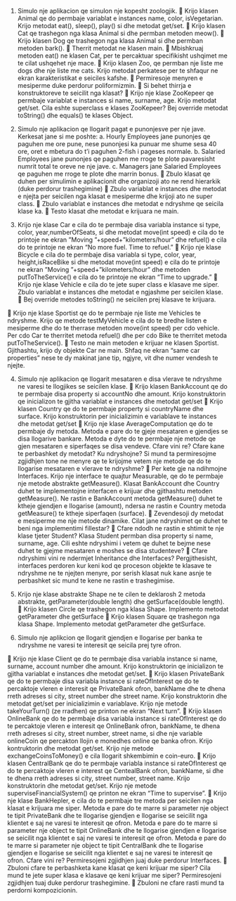 1. Simulo nje aplikacion qe simulon nje kopesht zoologjik.
    Krijo klasen Animal qe do permbaje variablat e instances name, color, isVegetarian. Krijo
   metodat eat(), sleep(), play() si dhe metodat get/set.
    Krijo klasen Cat qe trashegon nga klasa Animal si dhe permban metoden meow().
    Krijo klasen Dog qe trashegon nga klasa Animal si dhe permban metoden bark().
    Therrit metodat ne klasen main.
    Mbishkruaj metoden eat() ne klasen Cat, per te percaktuar specifikisht ushqimet me te
   cilat ushqehet nje mace.
    Krijo klasen Zoo, qe permban nje liste me dogs dhe nje liste me cats. Krijo metodat
   perkatese per te shfaqur ne ekran karakteristikat e seiciles kafshe.
    Permiresoje menyren e mesiperme duke perdorur poliformizmin.
    Si behet thirrja e konstruktoreve te seicilit nga klasat?
    Krijo nje klase ZooKepeer qe permbaje variablat e instances si name, surname, age. Krijo
   metodat get/set. Cila eshte superclass e klases ZooKepeer? Bej override metodat
   toString() dhe equals() te klases Object.

2. Simulo nje aplikacion qe llogarit pagat e punonjesve per nje jave. Kerkesat jane si me poshte:
   a. Hourly Employees jane punonjes qe paguhen me ore pune, nese punonjesi ka punuar me
   shume sesa 40 ore, oret e mbetura do t’i paguhen 2-fish i pageses normale.
   b. Salaried Employees jane punonjes qe paguhen me rroge te plote pavaresisht numrit total te
   oreve ne nje jave.
   c. Managers jane Salaried Employees qe paguhen me rroge te plote dhe marrin bonus.
    Zbulo klasat qe duhen per simulimin e aplikacionit dhe organizoji ato ne rend hierarkik (duke
   perdorur trashegimine)
    Zbulo variablat e instances dhe metodat e njejta per seicilen nga klasat e mesiperme dhe krijoji
   ato ne super class.
    Zbulo variablat e instances dhe metodat e ndryshme qe seicila klase ka.
    Testo klasat dhe metodat e krijuara ne main.

3. Krijo nje klase Car e cila do te permbaje disa variabla instance si type, color,
   year,numberOfSeats, si dhe metodat move(int speed) e cila do te printoje ne ekran ”Moving
   ”+speed+”kilometers/hour” dhe refuel() e cila do te printoje ne ekran “No more fuel. Time to
   refuel.”
    Krijo nje klase Bicycle e cila do te permbaje disa variabla si type, color, year,
   height,isRaceBike si dhe metodat move(int speed) e cila do te printoje ne ekran ”Moving
   ”+speed+”kilometers/hour” dhe metoden putToTheService() e cila do te printoje ne
   ekran “Time to upgrade.”
    Krijo nje klase Vehicle e cila do te jete super class e klasave me siper. Zbulo variablat e
   instances dhe metodat e ngjashme per seicilen klase.
    Bej override metodes toString() ne seicilen prej klasave te krijuara.

 Krijo nje klase Sportist qe do te permbaje nje liste me Vehicles te ndryshme. Krijo qe
metode testMyVehicle e cila do te bredhe listen e mesiperme dhe do te therrase
metoden move(int speed) per cdo vehicle. Per cdo Car te therritet metoda refuel() dhe
per cdo Bike te therritet metoda putToTheService().
 Testo ne main metoden e krijuar ne klasen Sportist. Gjithashtu, krijo dy objekte Car ne
main. Shfaq ne ekran “same car properties” nese te dy makinat jane tip, ngjyre, vit dhe
numer vendesh te njejte.

4. Simulo nje aplikacion qe llogarit mesataren e disa vlerave te ndryshme ne varesi te llogjikes se
   seicilen klase.
    Krijo klasen BankAccount qe do te permbaje disa property si accountNo dhe amount.
   Krijo konstruktorin qe inicializon te gjitha variablat e instances dhe metodat get/set
    Krijo klasen Country qe do te permbaje property si countryName dhe surface. Krijo
   konstruktorin per inicializimin e variablave te instances dhe metodat get/set
    Krijo nje klase AverageComputation qe do te permbaje dy metoda. Metoda e pare do te
   gjeje mesataren e gjendjes se disa llogarive bankare. Metoda e dyte do te permbaje nje
   metode qe gjen mesataren e siperfaqes se disa vendeve. Cfare vini re? Cfare kane te
   perbashket dy metodat? Ku ndryshojne? Si mund ta permiresojme zgjidhjen tone ne
   menyre qe te krijojme vetem nje metode qe do te llogarise mesataren e vlerave te
   ndryshme?
    Per kete gje na ndihmojne Interfaces. Krijo nje interface te quajtur Measurable, qe do te
   permbaje nje metode abstrakte getMeasure(). Klasat BankAccount dhe Country duhet
   te implementojne interfacen e krijuar dhe gjithashtu metoden getMeasure(). Ne rastin e
   BankAccount metoda getMeasure() duhet te ktheje gjendjen e llogarise (amount),
   ndersa ne rastin e Country metoda getMeasure() te ktheje siperfaqen (surface).
    Zevendesoji dy metodat e mesiperme me nje metode dinamike. Cilat jane ndryshimet
   qe duhet te beni nga implementimi fillestar?
    Cfare ndodh ne rastin e shtimit te nje klase tjeter Student? Klasa Student permban disa
   property si name, surname, age. Cili eshte ndryshimi i vetem qe duhet te bejme nese
   duhet te gjejme mesataren e moshes se disa studenteve?
    Cfare ndryshimi vini re ndermjet Inheritance dhe Interfaces? Pergjithesisht, interfaces
   perdoren kur keni kod qe proceson objekte te klasave te ndryshme ne te njejten menyre,
   por serish klasat nuk kane asnje te perbashket sic mund te kene ne rastin e trashegimise.

5. Krijo nje klase abstrakte Shape ne te cilen te deklarosh 2 metoda abstrakte,
   getParameter(double length) dhe getSurface(double length).
    Krijo klasen Circle qe trashegon nga klasa Shape. Implemento metodat getParameter
   dhe getSurface
    Krijo klasen Square qe trashegon nga klasa Shape. Implemento metodat getParameter
   dhe getSurface.

6. Simulo nje aplikcion qe llogarit gjendjen e llogarise per banka te ndryshme ne varesi te interesit
   qe seicila prej tyre ofron.

 Krijo nje klase Client qe do te permbaje disa variabla instance si name, surname, account
number dhe amount. Krijo konstruktorin qe inicializon te gjitha variablat e instances dhe
metodat get/set.
 Krijo klasen PrivateBank qe do te permbaje disa variabla instance si rateOfInterest qe do
te percaktoje vleren e interesit qe PrivateBank ofron, bankName dhe te dhena rreth
adreses si city, street number dhe street name. Krijo konstruktorin dhe metodat get/set
per inicializimin e variablave. Krijo nje metode takeYourTurn() (ze rradhen) qe printon
ne ekran “Next turn”.
 Krijo klasen OnlineBank qe do te permbaje disa variabla instance si rateOfInterest qe do
te percaktoje vleren e interesit qe OnlineBank ofron, bankName, te dhena rreth
adreses si city, street number, street name, si dhe nje variable onlineCoin qe percakton
llojin e monedhes online qe banka ofron. Krijo kontruktorin dhe metodat get/set. Krijo
nje metode exchangeCoinsToMoney() e cila llogarit shkembimin e coin-euro.
 Krijo klasen CentralBank qe do te permbaje variabla instance si rateOfInterest qe do te
percaktoje vleren e interest qe CentealBank ofron, bankName, si dhe te dhena rreth
adreses si city, street number, street name. Krijo konstruktorin dhe metodat get/set.
Krijo nje metode superviseFinancialSystem() qe printon ne ekran “Time to supervise”.
 Krijo nje klase BankHepler, e cila do te permbaje tre metoda per seicilen nga klasat e
krijuara me siper. Metoda e pare do te marre si parameter nje object te tipit
PrivateBank dhe te llogarise gjendjen e llogarise se seicilit nga klientet e saj ne varesi te
interesit qe ofron. Metoda e pare do te marre si parameter nje object te tipit
OnlineBank dhe te llogarise gjendjen e llogarise se seicilit nga klientet e saj ne varesi te
interesit qe ofron. Metoda e pare do te marre si parameter nje object te tipit
CentralBank dhe te llogarise gjendjen e llogarise se seicilit nga klientet e saj ne varesi te
interesit qe ofron. Cfare vini re? Permiresojeni zgjidhjen juaj duke perdorur Interfaces.
 Zbuloni cfare te perbashketa kane klasat qe keni krijuar me siper? Cila mund te jete
super klasa e klasave qe keni krijuar me siper? Permiresojeni zgjidhjen tuaj duke
perdorur trashegimine.
 Zbuloni ne cfare rasti mund ta perdorni kompozicionin.